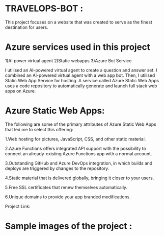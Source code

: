 # TRAVELOPS-BOT :

This project focuses on a website that was created to serve as the finest destination for users.

# Azure services used in this project

1)AI power virtual agent 2)Static webapps 3)Azure Bot Service

I utilised an AI-powered virtual agent to create a question and answer set. I combined an AI-powered virtual agent with a web app bot. Then, I utilised Static Web App Service for hosting. A service called Azure Static Web Apps uses a code repository to automatically generate and launch full stack web apps on Azure.

# Azure Static Web Apps: 

The following are some of the primary attributes of Azure Static Web Apps that led me to select this offering:

1.Web hosting for pictures, JavaScript, CSS, and other static material.

2.Azure Functions offers integrated API support with the possibility to connect an already-existing Azure Functions app with a normal account.

3.Outstanding GitHub and Azure DevOps integration, in which builds and deploys are triggered by changes to the repository.

4.Static material that is delivered globally, bringing it closer to your users.

5.Free SSL certificates that renew themselves automatically.

6.Unique domains to provide your app branded modifications.

Project Link:

# Sample images of the project :


